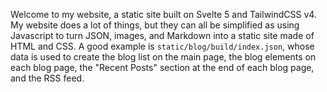 Welcome to my website, a static site built on Svelte 5 and TailwindCSS v4. My
website does a lot of things, but they can all be simplified as using
Javascript to turn JSON, images, and Markdown into a static site made of HTML
and CSS. A good example is `static/blog/build/index.json`, whose data is used
to create the blog list on the main page, the blog elements on each blog page,
the "Recent Posts" section at the end of each blog page, and the RSS feed.
